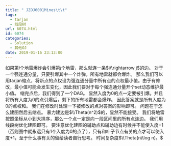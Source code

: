 ```yaml
---
title: " JZOJ6001Mines\t\t"
tags:
  - tarjan
  - 线段树
url: 6074.html
id: 6074
categories:
  - Solution
  - 其他OJ
date: 2019-01-16 23:13:00
---
```


如果第$i$个地雷爆炸会引爆第$j$个地雷，那么就连一条$i\\rightarrow j$的边。 对于一个强连通分量，只要引爆其中一个炸弹，所有地雷就都会爆炸。 那么我们可以用tarjan缩点，将新点的点权设为强连通分量中所有点的点权最小值。由于有修改，最小值可能会发生变化，因此我们要对于每个强连通分量开个set动态维护最小值。 缩完点后，我们得到了一个DAG。 显然入度为$0$的点一定要被引爆。并且将所有入度为$0$的点引爆后，剩下的所有地雷都会爆炸。 因此答案就是所有入度为$0​$的点权和。 我们在修改时处理一下被修改的点对答案的影响即可。 问题在于怎么建图然后去缩点。 暴力建边是$\\Theta(n^2)$的，显然不能接受。 我们将地雷按照坐标从小到大排序，那么一个点一定是向一段区间里的所有点连边。 我们用线段树优化建图即可。 要注意优化建图的辅助点和辅助边有时候并不能使入度$+1$（否则图中就永远只有$1$个入度为$0$的点了），只有和叶子节点有关的点才可以使入度$+1$，至于什么事有关的留给读者自行思考。 时间复杂度$\\Theta(n\\log n)。$